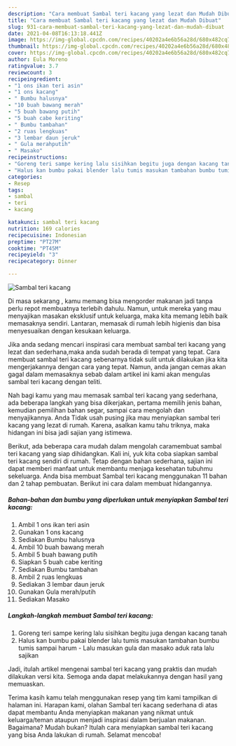 ```yaml
---
description: "Cara membuat Sambal teri kacang yang lezat dan Mudah Dibuat"
title: "Cara membuat Sambal teri kacang yang lezat dan Mudah Dibuat"
slug: 931-cara-membuat-sambal-teri-kacang-yang-lezat-dan-mudah-dibuat
date: 2021-04-08T16:13:18.441Z
image: https://img-global.cpcdn.com/recipes/40202a4e6b56a28d/680x482cq70/sambal-teri-kacang-foto-resep-utama.jpg
thumbnail: https://img-global.cpcdn.com/recipes/40202a4e6b56a28d/680x482cq70/sambal-teri-kacang-foto-resep-utama.jpg
cover: https://img-global.cpcdn.com/recipes/40202a4e6b56a28d/680x482cq70/sambal-teri-kacang-foto-resep-utama.jpg
author: Eula Moreno
ratingvalue: 3.7
reviewcount: 3
recipeingredient:
- "1 ons ikan teri asin"
- "1 ons kacang"
- " Bumbu halusnya"
- "10 buah bawang merah"
- "5 buah bawang putih"
- "5 buah cabe keriting"
- " Bumbu tambahan"
- "2 ruas lengkuas"
- "3 lembar daun jeruk"
- " Gula merahputih"
- " Masako"
recipeinstructions:
- "Goreng teri sampe kering lalu sisihkan begitu juga dengan kacang tanah"
- "Halus kan bumbu pakai blender lalu tumis masukan tambahan bumbu tumis sampai harum Lalu masukan gula dan masako aduk rata lalu sajikan"
categories:
- Resep
tags:
- sambal
- teri
- kacang

katakunci: sambal teri kacang 
nutrition: 169 calories
recipecuisine: Indonesian
preptime: "PT27M"
cooktime: "PT45M"
recipeyield: "3"
recipecategory: Dinner

---
```



![Sambal teri kacang](https://img-global.cpcdn.com/recipes/40202a4e6b56a28d/680x482cq70/sambal-teri-kacang-foto-resep-utama.jpg)

Di masa  sekarang , kamu memang bisa mengorder makanan jadi tanpa perlu repot membuatnya terlebih dahulu. Namun, untuk mereka yang mau menyajikan masakan eksklusif untuk keluarga, maka kita memang lebih baik memasaknya sendiri. Lantaran, memasak di rumah lebih higienis dan bisa menyesuaikan dengan kesukaan keluarga.

Jika anda sedang mencari inspirasi cara membuat sambal teri kacang yang lezat dan sederhana,maka anda sudah berada di tempat yang tepat. Cara membuat sambal teri kacang  sebenarnya tidak sulit untuk dilakukan jika kita mengerjakannya dengan cara yang tepat. Namun, anda jangan cemas akan gagal dalam memasaknya 
sebab dalam artikel ini kami akan mengulas sambal teri kacang dengan teliti.  



Nah bagi kamu yang mau memasak sambal teri kacang yang sederhana, ada beberapa langkah yang bisa dikerjakan, pertama memilih jenis bahan, kemudian pemilihan bahan segar, sampai cara mengolah dan menyajikannya. Anda Tidak usah pusing jika mau menyiapkan sambal teri kacang yang lezat di rumah. Karena, asalkan kamu  tahu triknya, maka hidangan ini bisa jadi sajian yang istimewa.

Berikut, ada beberapa cara mudah dalam mengolah caramembuat sambal teri kacang yang siap dihidangkan. Kali ini, yuk kita coba siapkan sambal teri kacang sendiri di rumah. Tetap dengan bahan sederhana, sajian ini dapat memberi manfaat untuk membantu menjaga kesehatan tubuhmu sekeluarga. Anda bisa membuat Sambal teri kacang menggunakan 11 bahan dan 2 tahap pembuatan. Berikut ini cara dalam membuat hidangannya.

<!--inarticleads1-->

##### Bahan-bahan dan bumbu yang diperlukan untuk menyiapkan Sambal teri kacang:

1. Ambil 1 ons ikan teri asin
1. Gunakan 1 ons kacang
1. Sediakan  Bumbu halusnya
1. Ambil 10 buah bawang merah
1. Ambil 5 buah bawang putih
1. Siapkan 5 buah cabe keriting
1. Sediakan  Bumbu tambahan
1. Ambil 2 ruas lengkuas
1. Sediakan 3 lembar daun jeruk
1. Gunakan  Gula merah/putih
1. Sediakan  Masako




<!--inarticleads2-->

##### Langkah-langkah membuat Sambal teri kacang:

1. Goreng teri sampe kering lalu sisihkan begitu juga dengan kacang tanah
1. Halus kan bumbu pakai blender lalu tumis masukan tambahan bumbu tumis sampai harum - Lalu masukan gula dan masako aduk rata lalu sajikan




Jadi, itulah artikel mengenai  sambal teri kacang  yang praktis dan mudah dilakukan versi kita. Semoga anda dapat melakukannya dengan hasil yang memuaskan. 

Terima kasih kamu telah menggunakan resep yang tim kami tampilkan di halaman ini. Harapan kami, olahan  Sambal teri kacang sederhana di atas dapat membantu Anda menyiapkan makanan yang nikmat untuk keluarga/teman ataupun menjadi inspirasi dalam berjualan makanan. Bagaimana? Mudah bukan? Itulah cara menyiapkan sambal teri kacang yang bisa Anda lakukan di rumah. Selamat mencoba!

